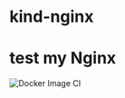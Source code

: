 # kind-nginx
# test my Nginx 
![Docker Image CI](https://github.com/bharatmicrosystems/kind-nginx/workflows/Docker%20Image%20CI/badge.svg)
